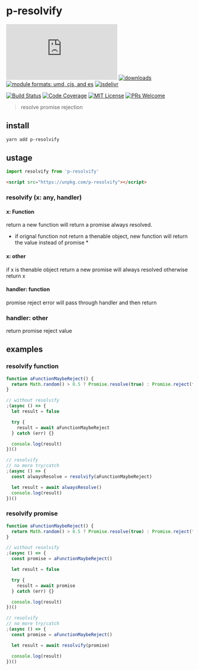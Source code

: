 # p-resolvify

[![gzip size](http://img.badgesize.io/https://unpkg.com/p-resolvify/lib/index.min.mjs?compression=gzip&label=gzip%20size&style=flat-square)](https://unpkg.com/p-resolvify/lib/)
[![downloads](https://img.shields.io/npm/dm/p-resolvify.svg?style=flat-square)](https://www.npmtrends.com/p-resolvify)
[![module formats: umd, cjs, and es](https://img.shields.io/badge/module%20formats-umd%2C%20cjs%2C%20es-green.svg?style=flat-square)](https://unpkg.com/p-resolvify/lib/)
[![jsdelivr](https://data.jsdelivr.com/v1/package/npm/p-resolvify/badge)](https://www.jsdelivr.com/package/npm/p-resolvify)

[![Build Status](https://img.shields.io/travis/fisker/p-resolvify.svg?style=flat-square)](https://travis-ci.org/fisker/p-resolvify)
[![Code Coverage](https://img.shields.io/codecov/c/github/fisker/p-resolvify.svg?style=flat-square)](https://codecov.io/github/fisker/p-resolvify)
[![MIT License](https://img.shields.io/npm/l/p-resolvify.svg?style=flat-square)](https://github.com/fisker/p-resolvify/blob/master/license)
[![PRs Welcome](https://img.shields.io/badge/PRs-welcome-brightgreen.svg?style=flat-square)](http://makeapullrequest.com)

> resolve promise rejection

## install

```sh
yarn add p-resolvify
```

## ustage

```js
import resolvify from 'p-resolvify'
```

```html
<script src="https://unpkg.com/p-resolvify"></script>
```

### resolvify (x: any, handler)

#### x: Function

return a new function will return a promise always resolved.

- if orignal function not return a thenable object, new function will return the value instead of promise \*

#### x: other

if x is thenable object
return a new promise will always resolved
otherwise
return x

#### handler: function

promise reject error will pass through handler and then return

### handler: other

return promise reject value

## examples

### resolvify function

```js
function aFunctionMaybeReject() {
  return Math.random() > 0.5 ? Promise.resolve(true) : Promise.reject(false)
}

// without resolvify
;(async () => {
  let result = false

  try {
    result = await aFunctionMaybeReject
  } catch (err) {}

  console.log(result)
})()

// resolvify
// no more try/catch
;(async () => {
  const alwaysResolve = resolvify(aFunctionMaybeReject)

  let result = await alwaysResolve()
  console.log(result)
})()
```

### resolvify promise

```js
function aFunctionMaybeReject() {
  return Math.random() > 0.5 ? Promise.resolve(true) : Promise.reject(false)
}

// without resolvify
;(async () => {
  const promise = aFunctionMaybeReject()

  let result = false

  try {
    result = await promise
  } catch (err) {}

  console.log(result)
})()

// resolvify
// no more try/catch
;(async () => {
  const promise = aFunctionMaybeReject()

  let result = await resolvify(promise)

  console.log(result)
})()
```
